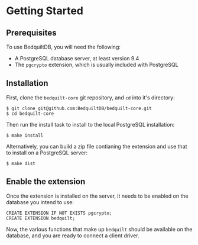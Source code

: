 # Getting Started


## Prerequisites

To use BedquiltDB, you will need the following:

- A PostgreSQL database server, at least version 9.4
- The `pgcrypto` extension, which is usually included with PostgreSQL


## Installation

First, clone the `bedquilt-core` git repository, and `cd` into it's directory:
```
$ git clone git@github.com:BedquiltDB/bedquilt-core.git
$ cd bedquilt-core
```

Then run the install task to install to the local PostgreSQL installation:
```
$ make install
```

Alternatively, you can build a zip file contianing the extension and use that to
install on a PostgreSQL server:
```
$ make dist
```


## Enable the extension

Once the extension is installed on the server, it needs to be enabled on the
database you intend to use:
```
CREATE EXTENSION IF NOT EXISTS pgcrypto;
CREATE EXTENSION bedquilt;
```

Now, the various functions that make up `bedquilt` should be available
on the database, and you are ready to connect a client driver.
